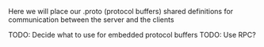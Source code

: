 Here we will place our .proto (protocol buffers) shared definitions for communication between the server and the clients

TODO: Decide what to use for embedded protocol buffers
TODO: Use RPC?